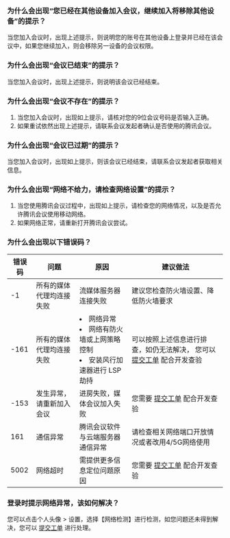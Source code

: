 

### 为什么会出现“您已经在其他设备加入会议，继续加入将移除其他设备”的提示？
当您加入会议时，出现上述提示，则说明您的账号在其他设备上登录并已经在该会议中，如果您继续加入，则会移除另一设备的会议权限。

### 为什么会出现“会议已结束”的提示？
当您加入会议时，出现上述提示，则说明该会议已经结束。

### 为什么会出现“会议不存在”的提示？
1. 当您加入会议时，出现如上提示，请核对您的9位会议号码是否输入正确。
2. 如果重试依然出现上述提示，请联系会议发起者确认是否使用的腾讯会议。


### 为什么会出现“会议已过期”的提示？
当您加入会议时，出现如上提示，则该会议已经结束，请联系会议发起者获取相关信息。

### 为什么会出现“网络不给力，请检查网络设置”的提示？
1. 当您使用腾讯会议过程中，出现如上提示，请检查您的网络情况，以及是否允许腾讯会议使用移动网络。
2. 如果网络正常，请重新打开腾讯会议尝试。

### 为什么会出现以下错误码？

| 错误码 | 问题 | 原因 |建议做法 |
|---------|---------|---------|---------|
| -1 | 所有的媒体代理均连接失败 | 流媒体服务器连接失败 |建议您检查防火墙设置、降低防火墙要求 |
| -161 | 所有的媒体代理均连接失败 | <li>网络异常<li>网络有防火墙或上网策略控制<li>安装风行加速器进行 LSP 劫持 |可以按照上述信息进行排查，如仍无法解决， 您可以 [提交工单](https://console.cloud.tencent.com/workorder/category) 配合开发查验|
| -153 | 发生异常，请重新加入会议 | 进房失败，媒体会议加入失败 |您需要 [提交工单](https://console.cloud.tencent.com/workorder/category) 配合开发查验 |
|161|通信异常|腾讯会议软件与云端服务器通信异常|请检查相关网络端口开放情况或者改用4/5G网络使用|
|5002|网络超时|需提供更多信息定位问题原因|您需要 [提交工单](https://console.cloud.tencent.com/workorder/category) 配合开发查验|

### 登录时提示网络异常，该如何解决？
您可以点击个人头像 > 设置，选择【网络检测】进行检测，如您问题还未得到解决，您可以 [提交工单](https://console.cloud.tencent.com/workorder/category) 进行处理。
